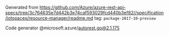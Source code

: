 Generated from https://github.com/Azure/azure-rest-api-specs/tree/3c764635e7d442b3e74caf593029fcd440b3ef82//specification/iotspaces/resource-manager/readme.md tag: `package-2017-10-preview`

Code generator @microsoft.azure/autorest.go@2.1.175



